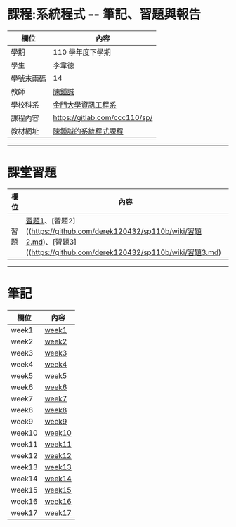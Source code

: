 # 課程:系統程式 -- 筆記、習題與報告

欄位 | 內容
-----|--------
學期 | 110 學年度下學期
學生 |  李韋德
學號末兩碼 | 14
教師 | [陳鍾誠](https://www.nqu.edu.tw/educsie/index.php?act=blog&code=list&ids=4)
學校科系 | [金門大學資訊工程系](https://www.nqu.edu.tw/educsie/index.php)
課程內容 | https://gitlab.com/ccc110/sp/
教材網址 | [陳鍾誠的系統程式課程](https://kinmen6.com/root/%E9%99%B3%E9%8D%BE%E8%AA%A0/%E8%AA%B2%E7%A8%8B/%E7%B3%BB%E7%B5%B1%E7%A8%8B%E5%BC%8F/README.md)
***
# 課堂習題
欄位 | 內容
-----|--------
習題 | [習題1](https://github.com/derek120432/sp110b/wiki/習題1)、[習題2]((https://github.com/derek120432/sp110b/wiki/習題2.md)、[習題3]((https://github.com/derek120432/sp110b/wiki/習題3.md)
***
# 筆記
欄位 | 內容
-----|--------
week1 | [week1](https://github.com/derek120432/sp110b/wiki/week1.md)
week2 | [week2](https://github.com/derek120432/sp110b/wiki/week2.md)
week3 | [week3](https://github.com/derek120432/sp110b/wiki/week3.md)
week4 | [week4](https://github.com/derek120432/sp110b/wiki/week4.md)
week5 | [week5](https://github.com/derek120432/sp110b/wiki/week5.md)
week6 | [week6](https://github.com/derek120432/sp110b/wiki/week6.md)
week7 | [week7](https://github.com/derek120432/sp110b/wiki/week7.md)
week8 | [week8](https://github.com/derek120432/sp110b/wiki/week8.md)
week9 | [week9](https://github.com/derek120432/sp110b/wiki/week9.md)
week10 | [week10](https://github.com/derek120432/sp110b/wiki/week10.md)
week11 | [week11](https://github.com/derek120432/sp110b/wiki/week11.md)
week12 | [week12](https://github.com/derek120432/sp110b/wiki/week12.md)
week13 | [week13](https://github.com/derek120432/sp110b/wiki/week13.md)
week14 | [week14](https://github.com/derek120432/sp110b/wiki/week14.md)
week15 | [week15](https://github.com/derek120432/sp110b/wiki/week15.md)
week16 | [week16](https://github.com/derek120432/sp110b/wiki/week16.md)
week17 | [week17](https://github.com/derek120432/sp110b/wiki/week17.md)
